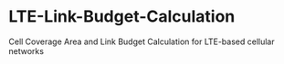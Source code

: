 # LTE-Link-Budget-Calculation
Cell Coverage Area and Link Budget Calculation for LTE-based cellular networks
